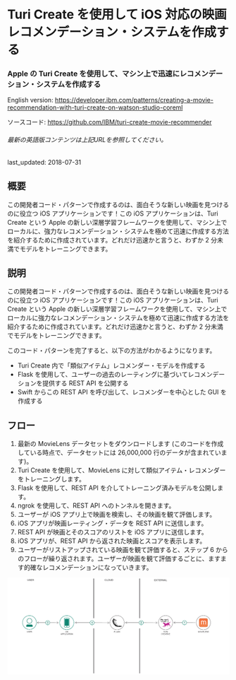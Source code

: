 # Turi Create を使用して iOS 対応の映画レコメンデーション・システムを作成する

### Apple の Turi Create を使用して、マシン上で迅速にレコメンデーション・システムを作成する

English version: https://developer.ibm.com/patterns/creating-a-movie-recommendation-with-turi-create-on-watson-studio-coreml
  
ソースコード: https://github.com/IBM/turi-create-movie-recommender

###### 最新の英語版コンテンツは上記URLを参照してください。
last_updated: 2018-07-31

 
## 概要

この開発者コード・パターンで作成するのは、面白そうな新しい映画を見つけるのに役立つ iOS アプリケーションです！この iOS アプリケーションは、Turi Create という Apple の新しい深層学習フレームワークを使用して、マシン上でローカルに、強力なレコメンデーション・システムを極めて迅速に作成する方法を紹介するために作成されています。どれだけ迅速かと言うと、わずか 2 分未満でモデルをトレーニングできます。

## 説明

この開発者コード・パターンで作成するのは、面白そうな新しい映画を見つけるのに役立つ iOS アプリケーションです！この iOS アプリケーションは、Turi Create という Apple の新しい深層学習フレームワークを使用して、マシン上でローカルに強力なレコメンデーション・システムを極めて迅速に作成する方法を紹介するために作成されています。どれだけ迅速かと言うと、わずか 2 分未満でモデルをトレーニングできます。

このコード・パターンを完了すると、以下の方法がわかるようになります。

* Turi Create 内で「類似アイテム」レコメンダー・モデルを作成する
* Flask を使用して、ユーザーの過去のレーティングに基づいてレコメンデーションを提供する REST API を公開する
*  Swift からこの REST API を呼び出して、レコメンダーを中心とした GUI を作成する

## フロー

1. 最新の MovieLens データセットをダウンロードします (このコードを作成している時点で、データセットには 26,000,000 行のデータが含まれています)。
2. Turi Create を使用して、MovieLens に対して類似アイテム・レコメンダーをトレーニングします。
3. Flask を使用して、REST API を介してトレーニング済みモデルを公開します。
4. ngrok を使用して、REST API へのトンネルを開きます。
5. ユーザーが iOS アプリ上で映画を検索し、その映画を観て評価します。
6. iOS アプリが映画レーティング・データを REST API に送信します。
7. REST API が映画とそのスコアのリストを iOS アプリに送信します。
8. iOS アプリが、REST API から返された映画とスコアを表示します。
9. ユーザーがリストアップされている映画を観て評価すると、ステップ 6 からのフローが繰り返されます。ユーザーが映画を観て評価するごとに、ますます的確なレコメンデーションになっていきます。

![フロー](./images/tcmr_pattern_arch_diagram.png)
